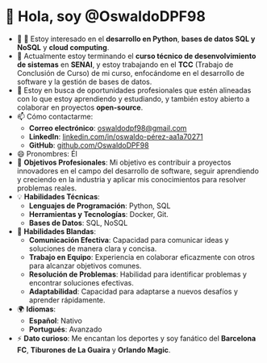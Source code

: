 # 👋 Hola, soy @OswaldoDPF98

- 👀 👀 Estoy interesado en el **desarrollo en Python**, **bases de datos SQL y NoSQL** y **cloud computing**.
- 🌱 Actualmente estoy terminando el **curso técnico de desenvolvimiento de sistemas** en **SENAI**, y estoy trabajando en el **TCC** (Trabajo de Conclusión de Curso) de mi curso, enfocándome en el desarrollo de software y la gestión de bases de datos.
- 💼 Estoy en busca de oportunidades profesionales que estén alineadas con lo que estoy aprendiendo y estudiando, y también estoy abierto a colaborar en proyectos **open-source**.
- 📫 Cómo contactarme:
   - **Correo electrónico**: [oswaldodpf98@gmail.com](mailto:oswaldodpf98@gmail.com)
   - **LinkedIn**: [linkedin.com/in/oswaldo-pérez-aa1a70271](https://www.linkedin.com/in/oswaldo-p%C3%A9rez-aa1a70271/)
   - **GitHub**: [github.com/OswaldoDPF98](https://github.com/OswaldoDPF98)
- 😄 Pronombres: Él
- 🎯 **Objetivos Profesionales**: Mi objetivo es contribuir a proyectos innovadores en el campo del desarrollo de software, seguir aprendiendo y creciendo en la industria y aplicar mis conocimientos para resolver problemas reales.
- 💡 **Habilidades Técnicas**:
   - **Lenguajes de Programación**: Python, SQL
   - **Herramientas y Tecnologías**: Docker, Git.
   - **Bases de Datos**: SQL, NoSQL
- 🤝 **Habilidades Blandas**:
   - **Comunicación Efectiva**: Capacidad para comunicar ideas y soluciones de manera clara y concisa.
   - **Trabajo en Equipo**: Experiencia en colaborar eficazmente con otros para alcanzar objetivos comunes.
   - **Resolución de Problemas**: Habilidad para identificar problemas y encontrar soluciones efectivas.
   - **Adaptabilidad**: Capacidad para adaptarse a nuevos desafíos y aprender rápidamente.
- 🌍 **Idiomas**:
   - **Español**: Nativo
   - **Portugués**: Avanzado
- ⚡ **Dato curioso**: Me encantan los deportes y soy fanático del **Barcelona FC**, **Tiburones de La Guaira** y **Orlando Magic**.
